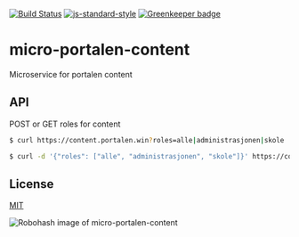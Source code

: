 [![Build Status](https://travis-ci.org/telemark/micro-portalen-content.svg?branch=master)](https://travis-ci.org/telemark/micro-portalen-content)
[![js-standard-style](https://img.shields.io/badge/code%20style-standard-brightgreen.svg?style=flat)](https://github.com/feross/standard)
[![Greenkeeper badge](https://badges.greenkeeper.io/telemark/micro-portalen-content.svg)](https://greenkeeper.io/)

# micro-portalen-content

Microservice for portalen content

## API

POST or GET roles for content

```bash
$ curl https://content.portalen.win?roles=alle|administrasjonen|skole
```

```bash
$ curl -d '{"roles": ["alle", "administrasjonen", "skole"]}' https://content.portalen.win
```

## License

[MIT](LICENSE)

![Robohash image of micro-portalen-content](https://robots.kebabstudios.party/micro-portalen-content.png "Robohash image of micro-portalen-content")
